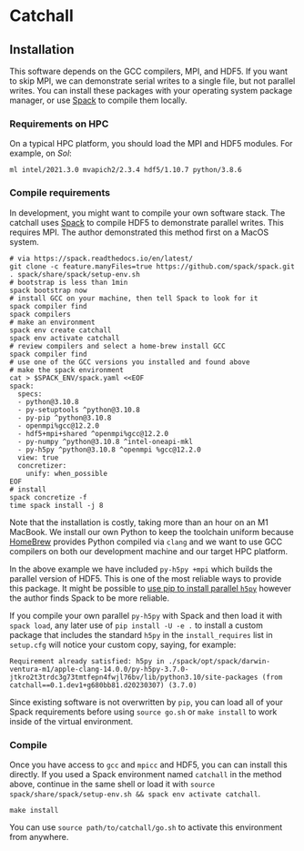 # Catchall

## Installation

This software depends on the GCC compilers, MPI, and HDF5. If you want to skip MPI, we can demonstrate serial writes to a single file, but not parallel writes. You can install these packages with your operating system package manager, or use [Spack](https://spack.io) to compile them locally.

### Requirements on HPC

On a typical HPC platform, you should load the MPI and HDF5 modules. For example, on *Sol*:

~~~
ml intel/2021.3.0 mvapich2/2.3.4 hdf5/1.10.7 python/3.8.6
~~~

### Compile requirements

In development, you might want to compile your own software stack. The catchall uses [Spack](https://spack.io) to compile HDF5 to demonstrate parallel writes. This requires MPI. The author demonstrated this method first on a MacOS system.

~~~
# via https://spack.readthedocs.io/en/latest/
git clone -c feature.manyFiles=true https://github.com/spack/spack.git
. spack/share/spack/setup-env.sh
# bootstrap is less than 1min
spack bootstrap now
# install GCC on your machine, then tell Spack to look for it
spack compiler find
spack compilers
# make an environment
spack env create catchall
spack env activate catchall
# review compilers and select a home-brew install GCC
spack compiler find
# use one of the GCC versions you installed and found above
# make the spack environment
cat > $SPACK_ENV/spack.yaml <<EOF
spack:
  specs:
  - python@3.10.8
  - py-setuptools ^python@3.10.8
  - py-pip ^python@3.10.8
  - openmpi%gcc@12.2.0
  - hdf5+mpi+shared ^openmpi%gcc@12.2.0
  - py-numpy ^python@3.10.8 ^intel-oneapi-mkl 
  - py-h5py ^python@3.10.8 ^openmpi %gcc@12.2.0
  view: true
  concretizer:
    unify: when_possible
EOF
# install
spack concretize -f 
time spack install -j 8
~~~

Note that the installation is costly, taking more than an hour on an M1 MacBook. We install our own Python to keep the toolchain uniform because [HomeBrew](https://brew.sh) provides Python compiled via `clang` and we want to use GCC compilers on both our development machine and our target HPC platform.

In the above example we have included `py-h5py +mpi` which builds the parallel version of HDF5. This is one of the most reliable ways to provide this package. It might be possible to [use pip to install parallel `h5py`](https://docs.h5py.org/en/stable/mpi.html#building-against-parallel-hdf5) however the author finds Spack to be more reliable. 

If you compile your own parallel `py-h5py` with Spack and then load it with `spack load`, any later use of `pip install -U -e .` to install a custom package that includes the standard `h5py` in the `install_requires` list in `setup.cfg` will notice your custom copy, saying, for example:

~~~
Requirement already satisfied: h5py in ./spack/opt/spack/darwin-ventura-m1/apple-clang-14.0.0/py-h5py-3.7.0-jtkro2t3trdc3g73tmtfepn4fwjl76bv/lib/python3.10/site-packages (from catchall==0.1.dev1+g680bb81.d20230307) (3.7.0)
~~~

Since existing software is not overwritten by `pip`, you can load all of your Spack requirements before using `source go.sh` or `make install` to work inside of the virtual environment.

### Compile

Once you have access to `gcc` and `mpicc` and HDF5, you can can install this directly. If you used a Spack environment named `catchall` in the method above, continue in the same shell or load it with `source spack/share/spack/setup-env.sh && spack env activate catchall`.

~~~
make install
~~~

You can use `source path/to/catchall/go.sh` to activate this environment from anywhere.
